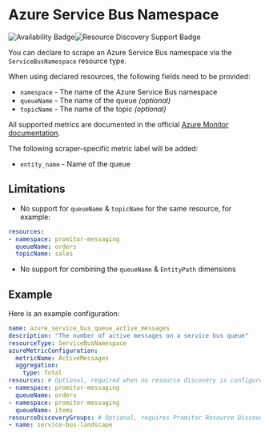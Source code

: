 # Azure Service Bus Namespace

![Availability Badge](https://img.shields.io/badge/Available%20Starting-v2.0-green.svg)![Resource Discovery Support Badge](https://img.shields.io/badge/Support%20for%20Resource%20Discovery-Yes-green.svg)

You can declare to scrape an Azure Service Bus namespace via the `ServiceBusNamespace`
resource type.

When using declared resources, the following fields need to be provided:

- `namespace` - The name of the Azure Service Bus namespace
- `queueName` - The name of the queue *(optional)*
- `topicName` - The name of the topic *(optional)*

All supported metrics are documented in the official [Azure Monitor documentation](https://docs.microsoft.com/en-us/azure/azure-monitor/platform/metrics-supported#microsoftservicebusnamespaces).

The following scraper-specific metric label will be added:

- `entity_name` - Name of the queue

## Limitations

- No support for `queueName` & `topicName` for the same resource, for example:

```yaml
resources:
- namespace: promitor-messaging
  queueName: orders
  topicName: sales
```

- No support for combining the `queueName` & `EntityPath` dimensions

## Example

Here is an example configuration:

<!-- markdownlint-disable MD046 -->
```yaml
name: azure_service_bus_queue_active_messages
description: "The number of active messages on a service bus queue"
resourceType: ServiceBusNamespace
azureMetricConfiguration:
  metricName: ActiveMessages
  aggregation:
    type: Total
resources: # Optional, required when no resource discovery is configured
- namespace: promitor-messaging
  queueName: orders
- namespace: promitor-messaging
  queueName: items
resourceDiscoveryGroups: # Optional, requires Promitor Resource Discovery agent (https://promitor.io/concepts/how-it-works#using-resource-discovery)
- name: service-bus-landscape
```
<!-- markdownlint-enable -->
